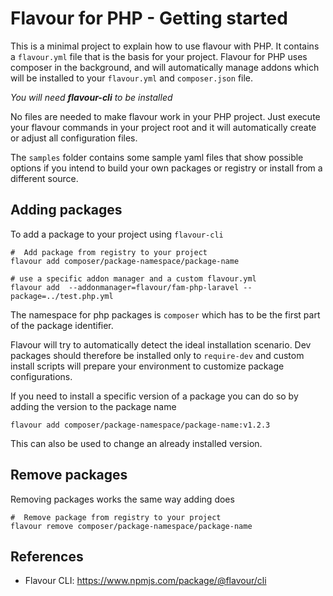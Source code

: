 # Flavour for PHP - Getting started

This is a minimal project to explain how to use flavour with PHP. It contains a `flavour.yml` file that is the basis for your project.
Flavour for PHP uses composer in the background, and will automatically manage addons which will be installed to your `flavour.yml` and `composer.json` file.

_You will need **flavour-cli** to be installed_

No files are needed to make flavour work in your PHP project. Just execute your flavour commands in your project root and it will automatically create or adjust all configuration files.

The `samples` folder contains some sample yaml files that show possible options if you intend to build your own packages or registry or install from a different source.


## Adding packages

To add a package to your project using `flavour-cli`

```
#  Add package from registry to your project
flavour add composer/package-namespace/package-name

# use a specific addon manager and a custom flavour.yml
flavour add  --addonmanager=flavour/fam-php-laravel --package=../test.php.yml
```

The namespace for php packages is `composer` which has to be the first part of the package identifier.

Flavour will try to automatically detect the ideal installation scenario. Dev packages should therefore be installed only to `require-dev` and custom install scripts will prepare your environment to customize package configurations.

If you need to install a specific version of a package you can do so by adding the version to the package name

```
flavour add composer/package-namespace/package-name:v1.2.3
```

This can also be used to change an already installed version.

## Remove packages

Removing packages works the same way adding does

```
#  Remove package from registry to your project
flavour remove composer/package-namespace/package-name
```

## References

* Flavour CLI: https://www.npmjs.com/package/@flavour/cli
